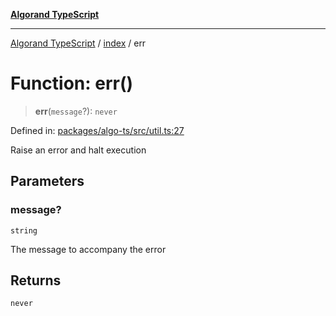 [**Algorand TypeScript**](../../README.md)

***

[Algorand TypeScript](../../modules.md) / [index](../README.md) / err

# Function: err()

> **err**(`message`?): `never`

Defined in: [packages/algo-ts/src/util.ts:27](https://github.com/algorandfoundation/puya-ts/blob/main/packages/algo-ts/src/util.ts#L27)

Raise an error and halt execution

## Parameters

### message?

`string`

The message to accompany the error

## Returns

`never`
